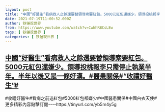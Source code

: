 ```yaml
---
layout: post
title: "中國“好醫生”看病救人之餘還要替領導索要紅包。5000元紅包還嫌少。領導投桃報李只需停止執業半年。半年以後又是一條好漢。#醫患關係#“收禮好醫生”#"
date: 2021-07-19T11:00:52.000Z
author: 铁锤观世界
from: https://www.youtube.com/watch?v=CwhhRBCsL8w
tags: [ 铁锤观世界 ]
categories: [ 铁锤观世界 ]
---
```

<!--1626692452000-->
[中國“好醫生”看病救人之餘還要替領導索要紅包。5000元紅包還嫌少。領導投桃報李只需停止執業半年。半年以後又是一條好漢。#醫患關係#“收禮好醫生”#](https://www.youtube.com/watch?v=CwhhRBCsL8w)
------

<div>
#收禮好醫生#看病之前送紅包#5000紅包都嫌少#中國醫患關係#中國白衣天使#更多精彩內容點擊訂閱----https://tinyurl.com/yb5m4y5g
</div>
